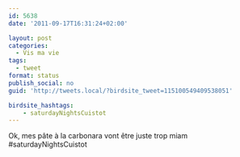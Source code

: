 ```yaml
---
id: 5638
date: '2011-09-17T16:31:24+02:00'

layout: post
categories:
  - Vis ma vie
tags:
  - tweet
format: status
publish_social: no
guid: 'http://tweets.local/?birdsite_tweet=115100549409538051'

birdsite_hashtags:
    - saturdayNightsCuistot
---
```


Ok, mes pâte à la carbonara vont être juste trop miam #saturdayNightsCuistot